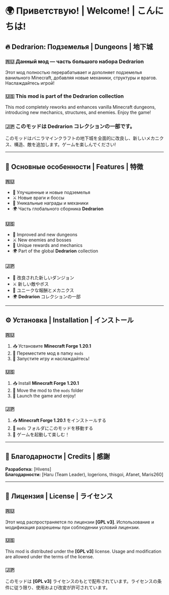 # 🌍 Приветствую! | Welcome! | こんにちは!

## 🔥 Dedrarion: Подземелья | Dungeons | 地下城

### 🇷🇺 Данный мод — часть большого набора **Dedrarion**
Этот мод полностью перерабатывает и дополняет подземелья ванильного Minecraft, добавляя новые механики, структуры и врагов. Наслаждайтесь игрой!

### 🇺🇸 This mod is part of the **Dedrarion** collection
This mod completely reworks and enhances vanilla Minecraft dungeons, introducing new mechanics, structures, and enemies. Enjoy the game!

### 🇯🇵 このモッドは **Dedrarion** コレクションの一部です。
このモッドはバニラマインクラフトの地下城を全面的に改良し、新しいメカニクス、構造、敵を追加します。ゲームを楽しんでください!

---

## 📌 Основные особенности | Features | 特徴

### 🇷🇺
- 🏰 Улучшенные и новые подземелья
- ⚔️ Новые враги и боссы
- 💎 Уникальные награды и механики
- 🌍 Часть глобального сборника **Dedrarion**

### 🇺🇸
- 🏰 Improved and new dungeons
- ⚔️ New enemies and bosses
- 💎 Unique rewards and mechanics
- 🌍 Part of the global **Dedrarion** collection

### 🇯🇵
- 🏰 改良された新しいダンジョン
- ⚔️ 新しい敵やボス
- 💎 ユニークな報酬とメカニクス
- 🌍 **Dedrarion** コレクションの一部

---

## ⚙️ Установка | Installation | インストール

### 🇷🇺
1. 📥 Установите **Minecraft Forge 1.20.1**
2. 📂 Переместите мод в папку `mods`
3. 🚀 Запустите игру и наслаждайтесь!

### 🇺🇸
1. 📥 Install **Minecraft Forge 1.20.1**
2. 📂 Move the mod to the `mods` folder
3. 🚀 Launch the game and enjoy!

### 🇯🇵
1. 📥 **Minecraft Forge 1.20.1** をインストールする
2. 📂 `mods` フォルダにこのモッドを移動する
3. 🚀 ゲームを起動して楽しむ！

---

## 🤝 Благодарности | Credits | 感謝
**Разработка:** [Hivens]  
**Благодарности:** [Haru (Team Leader), logerions, thisgoi, Afanet, Maris260]

---

## 📜 Лицензия | License | ライセンス

### 🇷🇺
Этот мод распространяется по лицензии **[GPL v3]**. Использование и модификация разрешены при соблюдении условий лицензии.

### 🇺🇸
This mod is distributed under the **[GPL v3]** license. Usage and modification are allowed under the terms of the license.

### 🇯🇵
このモッドは **[GPL v3]** ライセンスのもとで配布されています。ライセンスの条件に従う限り、使用および改変が許可されています。  
